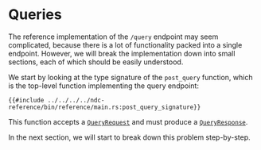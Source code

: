 # Queries

The reference implementation of the `/query` endpoint may seem complicated, because there is a lot of functionality packed into a single endpoint. However, we will break the implementation down into small sections, each of which should be easily understood.

We start by looking at the type signature of the `post_query` function, which is the top-level function implementing the query endpoint:

```rust,no_run,noplayground
{{#include ../../../../ndc-reference/bin/reference/main.rs:post_query_signature}}
```

This function accepts a [`QueryRequest`](../../reference/types.md#queryrequest) and must produce a [`QueryResponse`](../../reference/types.md#queryresponse).

In the next section, we will start to break down this problem step-by-step.
